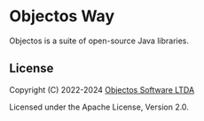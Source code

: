 # Objectos Way

Objectos is a suite of open-source Java libraries.

## License

Copyright (C) 2022-2024 [Objectos Software LTDA](https://www.objectos.com.br)

Licensed under the Apache License, Version 2.0.
